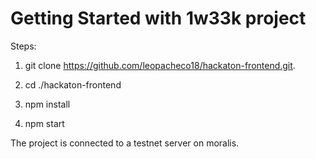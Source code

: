 # Getting Started with 1w33k project

Steps:

1. git clone https://github.com/leopacheco18/hackaton-frontend.git.

2. cd ./hackaton-frontend

3. npm install

4. npm start

The project is connected to a testnet server on moralis.
